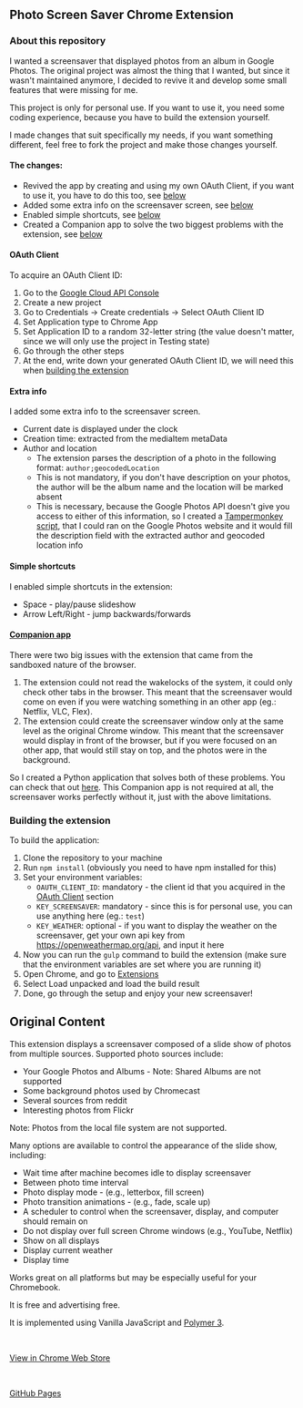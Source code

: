 ## Photo Screen Saver Chrome Extension

### About this repository

I wanted a screensaver that displayed photos from an album in Google Photos.
The original project was almost the thing that I wanted, but since it wasn't maintained anymore, I decided to revive it and develop some small features that were missing for me.

This project is only for personal use. If you want to use it, you need some coding experience, because you have to build the extension yourself.

I made changes that suit specifically my needs, if you want something different, feel free to fork the project and make those changes yourself.

#### The changes:

* Revived the app by creating and using my own OAuth Client, if you want to use it, you have to do this too, see [below](#oauth-client)
* Added some extra info on the screensaver screen, see [below](#extra-info)
* Enabled simple shortcuts, see [below](#simple-shortcuts)
* Created a Companion app to solve the two biggest problems with the extension, see [below](#companion-app)

#### OAuth Client

To acquire an OAuth Client ID:
1. Go to the [Google Cloud API Console](https://console.cloud.google.com/)
2. Create a new project
3. Go to Credentials -> Create credentials -> Select OAuth Client ID
4. Set Application type to Chrome App
5. Set Application ID to a random 32-letter string (the value doesn't matter, since we will only use the project in Testing state)
6. Go through the other steps
7. At the end, write down your generated OAuth Client ID, we will need this when [building the extension](#building-the-extension)

#### Extra info

I added some extra info to the screensaver screen.
* Current date is displayed under the clock
* Creation time: extracted from the mediaItem metaData
* Author and location
  * The extension parses the description of a photo in the following format: `author;geocodedLocation`
  * This is not mandatory, if you don't have description on your photos, the author will be the album name and the location will be marked absent
  * This is necessary, because the Google Photos API doesn't give you access to either of this information, so I created a [Tampermonkey script](https://gist.github.com/koostamas/eff6087c4aa0702926da54437dc96ae2), that I could ran on the Google Photos website and it would fill the description field with the extracted author and geocoded location info
    

#### Simple shortcuts

I enabled simple shortcuts in the extension:
* Space - play/pause slideshow
* Arrow Left/Right - jump backwards/forwards

#### [Companion app](todo)

There were two big issues with the extension that came from the sandboxed nature of the browser.
1. The extension could not read the wakelocks of the system, it could only check other tabs in the browser. This meant that the screensaver would come on even if you were watching something in an other app (eg.: Netflix, VLC, Flex).
2. The extension could create the screensaver window only at the same level as the original Chrome window. This meant that the screensaver would display in front of the browser, but if you were focused on an other app, that would still stay on top, and the photos were in the background.

So I created a Python application that solves both of these problems. You can check that out [here](todo).
This Companion app is not required at all, the screensaver works perfectly without it, just with the above limitations.

### Building the extension

To build the application:
1. Clone the repository to your machine
2. Run `npm install` (obviously you need to have npm installed for this)
3. Set your environment variables:
    * `OAUTH_CLIENT_ID`: mandatory - the client id that you acquired in the [OAuth Client](#oauth-client) section
    * `KEY_SCREENSAVER`: mandatory - since this is for personal use, you can use anything here (eg.: `test`)
    * `KEY_WEATHER`: optional - if you want to display the weather on the screensaver, get your own api key from https://openweathermap.org/api, and input it here
4. Now you can run the `gulp` command to build the extension (make sure that the environment variables are set where you are running it)
5. Open Chrome, and go to [Extensions](chrome://extensions/)
6. Select Load unpacked and load the build result
7. Done, go through the setup and enjoy your new screensaver!

## Original Content

This extension displays a screensaver composed of a slide show of photos from multiple sources. Supported photo sources include:

* Your Google Photos and Albums - Note: Shared Albums are not supported
* Some background photos used by Chromecast
* Several sources from reddit
* Interesting photos from Flickr

Note: Photos from the local file system are not supported.

Many options are available to control the appearance of the slide show, including:

* Wait time after machine becomes idle to display screensaver
* Between photo time interval
* Photo display mode - (e.g., letterbox, fill screen)
* Photo transition animations - (e.g., fade, scale up)
* A scheduler to control when the screensaver, display, and computer should remain on
* Do not display over full screen Chrome windows (e.g., YouTube, Netflix)
* Show on all displays
* Display current weather
* Display time

Works great on all platforms but may be especially useful for your Chromebook.

It is free and advertising free.

It is implemented using Vanilla JavaScript and [Polymer 3](https://polymer-library.polymer-project.org/3.0/docs/devguide/feature-overview).

<br />

[View in Chrome Web Store](https://chrome.google.com/webstore/detail/kohpcmlfdjfdggcjmjhhbcbankgmppgc)

<br />

[GitHub Pages](https://opus1269.github.io/screensaver/)

<br /><br />

